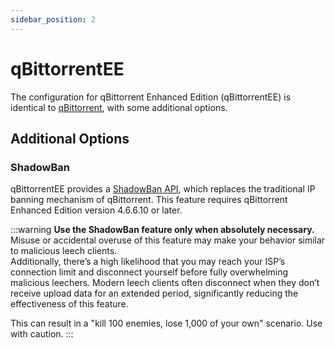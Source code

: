 ```yaml
---
sidebar_position: 2
---
```


# qBittorrentEE

The configuration for qBittorrent Enhanced Edition (qBittorrentEE) is identical to [qBittorrent](./qBittorrent.md), with some additional options.

## Additional Options

### ShadowBan

qBittorrentEE provides a [ShadowBan API](https://github.com/c0re100/qBittorrent-Enhanced-Edition/issues/538), which replaces the traditional IP banning mechanism of qBittorrent. This feature requires qBittorrent Enhanced Edition version 4.6.6.10 or later.

:::warning
**Use the ShadowBan feature only when absolutely necessary.** Misuse or accidental overuse of this feature may make your behavior similar to malicious leech clients.  
Additionally, there’s a high likelihood that you may reach your ISP’s connection limit and disconnect yourself before fully overwhelming malicious leechers. Modern leech clients often disconnect when they don’t receive upload data for an extended period, significantly reducing the effectiveness of this feature.

This can result in a "kill 100 enemies, lose 1,000 of your own" scenario. Use with caution.
:::
